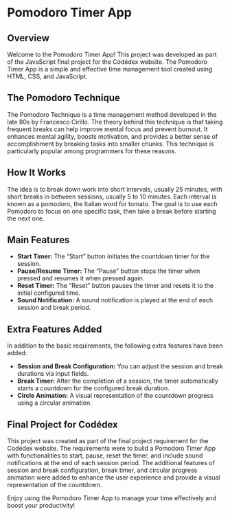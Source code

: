 # Pomodoro Timer App
## Overview

Welcome to the Pomodoro Timer App! This project was developed as part of the JavaScript final project for the Codédex website. The Pomodoro Timer App is a simple and effective time management tool created using HTML, CSS, and JavaScript.

## The Pomodoro Technique

The Pomodoro Technique is a time management method developed in the late 80s by Francesco Cirillo. The theory behind this technique is that taking frequent breaks can help improve mental focus and prevent burnout. It enhances mental agility, boosts motivation, and provides a better sense of accomplishment by breaking tasks into smaller chunks. This technique is particularly popular among programmers for these reasons.

## How It Works

The idea is to break down work into short intervals, usually 25 minutes, with short breaks in between sessions, usually 5 to 10 minutes. Each interval is known as a pomodoro, the Italian word for tomato. The goal is to use each Pomodoro to focus on one specific task, then take a break before starting the next one.


## Main Features

- **Start Timer:** The “Start” button initiates the countdown timer for the session.
- **Pause/Resume Timer:** The “Pause” button stops the timer when pressed and resumes it when pressed again.
- **Reset Timer:** The “Reset” button pauses the timer and resets it to the initial configured time.
- **Sound Notification:** A sound notification is played at the end of each session and break period.

## Extra Features Added

In addition to the basic requirements, the following extra features have been added:

- **Session and Break Configuration:** You can adjust the session and break durations via input fields.
- **Break Timer:** After the completion of a session, the timer automatically starts a countdown for the configured break duration.
- **Circle Animation:** A visual representation of the countdown progress using a circular animation.

## Final Project for Codédex

This project was created as part of the final project requirement for the Codédex website. The requirements were to build a Pomodoro Timer App with functionalities to start, pause, reset the timer, and include sound notifications at the end of each session period. The additional features of session and break configuration, break timer, and circular progress animation were added to enhance the user experience and provide a visual representation of the countdown.

Enjoy using the Pomodoro Timer App to manage your time effectively and boost your productivity!
